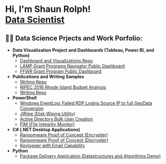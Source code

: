 <h1>Hi, I'm Shaun Rolph! <br/><a href="https://www.linkedin.com/in/shaun-rolph-79692b74/">Data Scientist</a>
<h2>👨‍💻 Data Science Prjects and Work Porfolio:</h2>

- <b>Data Visualization Project and Dashboards (Tableau, Power BI, and Python)</b>
  - [Dashboard and Visualizations Repo](https://github.com/joshmadakor1/Algorithms-Practice)
  - [LAMP Grant Programs Navigator Public Dashboard](https://publicdashboards.dl.usda.gov/t/MRP_PUB/views/LAMPNavigator_17084589181540/AwardDashboard?%3Aembed=y&%3Aiid=1&%3AisGuestRedirectFromVizportal=y)
  - [FFWR Grant Program Public Dashboard]([https://publicdashboards.dl.usda.gov/t/MRP_PUB/views/LAMPNavigator_17084589181540/AwardDashboard](https://public.tableau.com/app/profile/shaun7740/viz/FFWRStateCoverageandContactInfo/CountryWideCoverage))
- <b>Publications and Writing Samples</b>
  - [Writing Repo](https://github.com/joshmadakor1/4chan-Image-Analysis-Middleware-C964)
  - [RIPEC 2016 Rhode Island Budget Analysis](https://www.ripec.org/pdfs/2016_Debt-and-Bond.pdf)
  - [Writing Repo](https://github.com/joshmadakor1/4chan-Image-Analysis-Middleware-C964)
- <b>PowerShell</b>
  - [Windows EventLog: Failed RDP Logins Source IP to full GeoData Conversion](https://github.com/joshmadakor1/Sentinel-Lab)
  - [JWipe (Disk Wiping Utility)](https://github.com/joshmadakor1/Jwipe.PowerShell)
  - [Active Directory Bulk User Creation](https://github.com/joshmadakor1/AD_PS)
  - [FIM (File Integrity Monitor)](https://github.com/joshmadakor1/PowerShell-Integrity-FIM)
- <b>C# (.NET Desktop Applications)</b>
  - [Ransomware Proof of Concept (Encrypter)](https://github.com/joshmadakor1/EncrypterPOC)
  - [Ransomware Proof of Concept (Decrypter)](https://github.com/joshmadakor1/DecrypterPOC)
  - [Keylogger with Email Capability](https://github.com/joshmadakor1/Key-Logger-With-Email)
- <b>Python</b>
  - [Package Delivery Application (Datastructures and Algorithms Demo)](https://github.com/joshmadakor1/Package-Delivery-Pathfinding-Algorithm)


